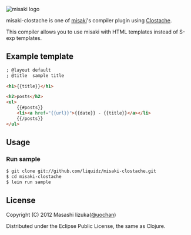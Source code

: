 ![misaki logo](https://github.com/liquidz/misaki/raw/master/sample/public/img/logo.png)

misaki-clostache is one of [misaki](https://github.com/liquidz/misaki)'s compiler plugin using [Clostache](https://github.com/fhd/clostache).

This compiler allows you to use misaki with HTML templates instead of S-exp templates.

## Example template

```html
; @layout default
; @title  sample title

<h1>{{title}}</h1>

<h2>posts</h2>
<ul>
    {{#posts}}
    <li><a href="{{url}}">{{date}} - {{title}}</a></li>
    {{/posts}}
</ul>
```

## Usage

### Run sample

```bash
$ git clone git://github.com/liquidz/misaki-clostache.git
$ cd misaki-clostache
$ lein run sample
```

## License

Copyright (C) 2012 Masashi Iizuka([@uochan](http://twitter.com/uochan/))

Distributed under the Eclipse Public License, the same as Clojure.
